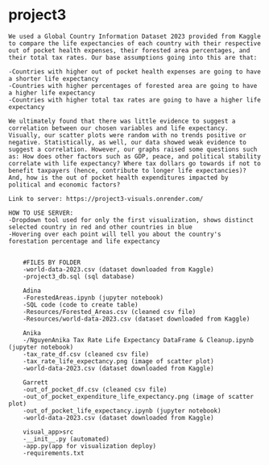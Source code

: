 # project3


    We used a Global Country Information Dataset 2023 provided from Kaggle to compare the life expectancies of each country with their respective out of pocket health expenses, their forested area percentages, and their total tax rates. Our base assumptions going into this are that:
    
    -Countries with higher out of pocket health expenses are going to have a shorter life expectancy 
    -Countries with higher percentages of forested area are going to have a higher life expectancy
    -Countries with higher total tax rates are going to have a higher life expectancy
    
    We ultimately found that there was little evidence to suggest a correlation between our chosen variables and life expectancy. Visually, our scatter plots were random with no trends positive or negative. Statistically, as well, our data showed weak evidence to suggest a correlation. However, our graphs raised some questions such as: How does other factors such as GDP, peace, and political stability correlate with life expectancy? Where tax dollars go towards if not to benefit taxpayers (hence, contribute to longer life expectancies)? And, how is the out of pocket health expenditures impacted by political and economic factors?

    Link to server: https://project3-visuals.onrender.com/

    HOW TO USE SERVER:
    -Dropdown tool used for only the first visualization, shows distinct selected country in red and other countries in blue
    -Hovering over each point will tell you about the country's forestation percentage and life expectancy
 
 
        #FILES BY FOLDER
        -world-data-2023.csv (dataset downloaded from Kaggle) 
        -project3_db.sql (sql database)
        
        Adina
        -ForestedAreas.ipynb (jupyter notebook)
        -SQL code (code to create table)
        -Resources/Forested_Areas.csv (cleaned csv file)
        -Resources/world-data-2023.csv (dataset downloaded from Kaggle)

        Anika
        -/NguyenAnika Tax Rate Life Expectancy DataFrame & Cleanup.ipynb (jupyter notebook)
        -tax_rate_df.csv (cleaned csv file)
        -tax_rate_life_expectancy.png (image of scatter plot)
        -world-data-2023.csv (dataset downloaded from Kaggle) 

        Garrett
        -out_of_pocket_df.csv (cleaned csv file)
        -out_of_pocket_expenditure_life_expectancy.png (image of scatter plot)
        -out_of_pocket_life_expectancy.ipynb (jupyter notebook)
        -world-data-2023.csv (dataset downloaded from Kaggle) 

        visual_app>src
        -__init__.py (automated)
        -app.py(app for visualization deploy)
        -requirements.txt

